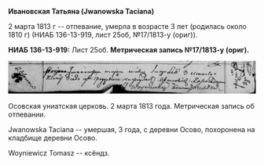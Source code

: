 **Ивановская Татьяна (Jwanowska Taciana)**

2 марта 1813 г -- отпевание, умерла в возрасте 3 лет (родилась около
1810 г) (НИАБ 136-13-919, лист 25об, №17/1813-у (ориг)).

**НИАБ 136-13-919:** Лист 25об. **Метрическая запись №17/1813-у
(ориг).**

![](./media/af71f427c7db351c8a87538cc245dffe2f52bd51.png)

Осовская униатская церковь. 2 марта 1813 года. Метрическая запись об
отпевании.

Jwanowska Taciana -- умершая, 3 года, с деревни Осово, похоронена на
кладбище деревни Осово.

Woyniewicz Tomasz -- ксёндз.
